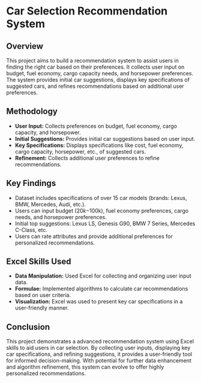 # Car Selection Recommendation System

## Overview

This project aims to build a recommendation system to assist users in finding the right car based on their preferences. It collects user input on budget, fuel economy, cargo capacity needs, and horsepower preferences. The system provides initial car suggestions, displays key specifications of suggested cars, and refines recommendations based on additional user preferences.

## Methodology

- **User Input:** Collects preferences on budget, fuel economy, cargo capacity, and horsepower.
- **Initial Suggestions:** Provides initial car suggestions based on user input.
- **Key Specifications:** Displays specifications like cost, fuel economy, cargo capacity, horsepower, etc., of suggested cars.
- **Refinement:** Collects additional user preferences to refine recommendations.

## Key Findings

- Dataset includes specifications of over 15 car models (brands: Lexus, BMW, Mercedes, Audi, etc.).
- Users can input budget ($20k-$100k), fuel economy preferences, cargo needs, and horsepower preferences.
- Initial top suggestions: Lexus LS, Genesis G90, BMW 7 Series, Mercedes C-Class, etc.
- Users can rate attributes and provide additional preferences for personalized recommendations.

## Excel Skills Used

- **Data Manipulation:** Used Excel for collecting and organizing user input data.
- **Formulae:** Implemented algorithms to calculate car recommendations based on user criteria.
- **Visualization:** Excel was used to present key car specifications in a user-friendly manner.

## Conclusion

This project demonstrates a advanced recommendation system using Excel skills to aid users in car selection. By collecting user inputs, displaying key car specifications, and refining suggestions, it provides a user-friendly tool for informed decision-making. With potential for further data enhancement and algorithm refinement, this system can evolve to offer highly personalized recommendations.
